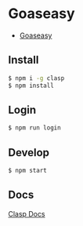 # Goaseasy

- [Goaseasy](https://davidkk.github.io/goaseasy/#/)

## Install

```bash
$ npm i -g clasp
$ npm install
```


## Login

```bash
$ npm run login
```


## Develop

```bash
$ npm start
```


## Docs

[Clasp Docs](https://github.com/google/clasp/blob/master/docs/run.md)
